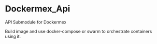 # Dockermex_Api
API Submodule for Dockermex

Build image and use docker-compose or swarm to orchestrate containers using it.